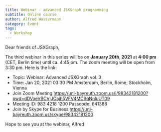 ```yaml
---
title: Webinar - advanced JSXGraph programming
subtitle: Online course
author: Alfred Wassermann
category: Event
tags:
  - Workshop
---
```


Dear friends of JSXGraph,

The third webinar in this series will be on **January 20th, 2021** at **4:00 pm** (CET, Berlin time)
until ca. 4:45 pm. The zoom meeting will be open from 3:30 pm.
Here is the link:

* Topic: Webinar: Advanced JSXGraph vol. 3
* Time: Jan 20, 2021 03:30 PM Amsterdam, Berlin, Rome, Stockholm, Vienna
* Join Zoom Meeting <https://uni-bayreuth.zoom.us/j/98342181200?pwd=dDVxeVBCVjJOajh5VFV4MC9qNnluUT09>
* Meeting ID: 983 4218 1200 Passcode: 641388
* Join by Skype for Business <https://uni-bayreuth.zoom.us/skype/98342181200>

Hope to see you at the webinar,
Alfred


